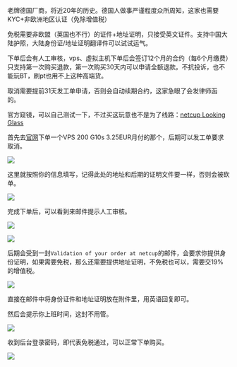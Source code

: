 老牌德国厂商，将近20年的历史。德国人做事严谨程度众所周知，这家也需要KYC+非欧洲地区认证（免除增值税）

免税需要非欧盟（英国也不行）的证件+地址证明，只接受英文证件。支持中国大陆护照，大陆身份证/地址证明翻译件可以试试运气。

下单后会有人工审核，vps、虚拟主机下单后会签订12个月的合约（每6个月缴费）只支持第一次购买退款，第一次购买30天内可以申请全额退款。不抗投诉，也不能玩BT，刷pt也用不上这种高端货。

取消需要提前31天发工单申请，否则会自动续期合约，这家急眼了会发律师函的。

官方窥镜，可以自己测试一下，不过买这玩意也不是为了线路：[netcup Looking Glass](https://lg.netcup.net/)

首先去[官网](https://www.netcup.eu/vserver/vps.php)下单一个VPS 200 G10s 3.25EUR月付的那个，后期可以发工单要求取消。

![](https://s3-jp-ap-3.040407.xyz/oss/photos/Snipaste_02-17_18-42-12.png)

这里就按照你的信息填写，记得此处的地址和后期的证明文件要一样，否则会被砍单。

![](https://s3-jp-ap-3.040407.xyz/oss/photos/Snipaste_02-17_19-04-32.png)

完成下单后，可以看到来邮件提示人工审核。

![](https://s3-jp-ap-3.040407.xyz/oss/photos/Snipaste_02-17_19-27-15.png)

![](https://s3-jp-ap-3.040407.xyz/oss/photos/Snipaste_02-17_19-27-38.png)

后期会受到一封`Validation of your order at netcup`的邮件，会要求你提供身份证明，如果需要免税，那么还需要提供地址证明，不免税也可以，需要交19%的增值税。

![](https://s3-jp-ap-3.040407.xyz/oss/photos/Snipaste_02-17_19-37-19.png)

直接在邮件中将身份证件和地址证明放在附件里，用英语回复即可。

然后会提示你上班时间，这封不用管。

![](https://s3-jp-ap-3.040407.xyz/oss/photos/Snipaste_02-17_19-43-01.png)

收到后台登录密码，即代表免税通过，可以正常下单购买。

![](https://s3-jp-ap-3.040407.xyz/oss/photos/Snipaste_02-17_19-49-14.png)